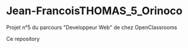 # Jean-FrancoisTHOMAS_5_Orinoco
Projet n°5 du parcours "Developpeur Web" de chez OpenClassrooms

Ce repository
